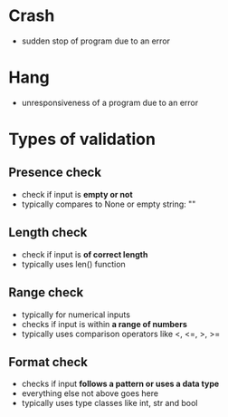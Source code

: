 # Crash

- sudden stop of program due to an error

# Hang

- unresponsiveness of a program due to an error

# Types of validation

## Presence check

- check if input is **empty or not**
- typically compares to None or empty string: ""

## Length check

- check if input is **of correct length**
- typically uses len() function

## Range check

- typically for numerical inputs
- checks if input is within **a range of numbers**
- typically uses comparison operators like <, <=, >, >=

## Format check

- checks if input **follows a pattern or uses a data type**
- everything else not above goes here
- typically uses type classes like int, str and bool
